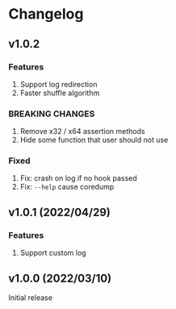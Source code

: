 # Changelog

## v1.0.2

### Features
1. Support log redirection
2. Faster shuffle algorithm

### BREAKING CHANGES
1. Remove x32 / x64 assertion methods
2. Hide some function that user should not use

### Fixed
1. Fix: crash on log if no hook passed
2. Fix: `--help` cause coredump


## v1.0.1 (2022/04/29)

### Features
1. Support custom log


## v1.0.0 (2022/03/10)

Initial release
